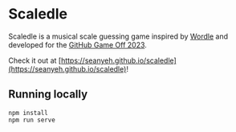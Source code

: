 # Scaledle

Scaledle is a musical scale guessing game inspired by
[Wordle](https://www.nytimes.com/games/wordle/)
and developed for the [GitHub Game Off 2023](https://itch.io/jam/game-off-2023).

Check it out at [https://seanyeh.github.io/scaledle](https://seanyeh.github.io/scaledle)!

## Running locally

```
npm install
npm run serve
```
